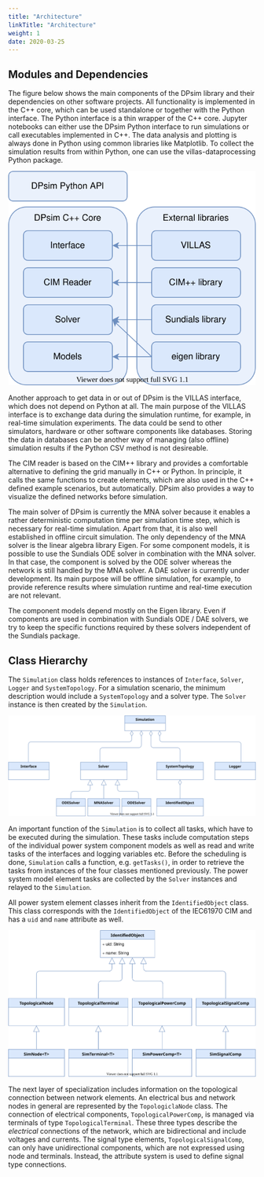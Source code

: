 ```yaml
---
title: "Architecture"
linkTitle: "Architecture"
weight: 1
date: 2020-03-25
---
```


## Modules and Dependencies

The figure below shows the main components of the DPsim library and their dependencies on other software projects.
All functionality is implemented in the C++ core, which can be used standalone or together with the Python interface.
The Python interface is a thin wrapper of the C++ core.
Jupyter notebooks can either use the DPsim Python interface to run simulations or call executables implemented in C++.
The data analysis and plotting is always done in Python using common libraries like Matplotlib.
To collect the simulation results from within Python, one can use the villas-dataprocessing Python package.

![image](dpsim_modules.svg)

Another approach to get data in or out of DPsim is the VILLAS interface, which does not depend on Python at all.
The main purpose of the VILLAS interface is to exchange data during the simulation runtime, for example, in real-time simulation experiments.
The data could be send to other simulators, hardware or other software components like databases.
Storing the data in databases can be another way of managing (also offline) simulation results if the Python CSV method is not desireable.

The CIM reader is based on the CIM++ library and provides a comfortable alternative to defining the grid manually in C++ or Python.
In principle, it calls the same functions to create elements, which are also used in the C++ defined example scenarios, but automatically.
DPsim also provides a way to visualize the defined networks before simulation.

The main solver of DPsim is currently the MNA solver because it enables a rather deterministic computation time per simulation time step, which is necessary for real-time simulation.
Apart from that, it is also well established in offline circuit simulation.
The only dependency of the MNA solver is the linear algebra library Eigen.
For some component models, it is possible to use the Sundials ODE solver in combination with the MNA solver. In that case, the component is solved by the ODE solver whereas the network is still handled by the MNA solver.
A DAE solver is currently under development.
Its main purpose will be offline simulation, for example, to provide reference results where simulation runtime and real-time execution are not relevant.

The component models depend mostly on the Eigen library.
Even if components are used in combination with Sundials ODE / DAE solvers, we try to keep the specific functions required by these solvers independent of the Sundials package.

## Class Hierarchy

The `Simulation` class holds references to instances of `Interface`, `Solver`, `Logger` and `SystemTopology`.
For a simulation scenario, the minimum description would include a `SystemTopology` and a solver type.
The `Solver` instance is then created by the `Simulation`.

![image](dpsim_classes_simulation.svg)

An important function of the `Simulation` is to collect all tasks, which have to be executed during the simulation.
These tasks include computation steps of the individual power system component models as well as read and write tasks of the interfaces and logging variables etc.
Before the scheduling is done, `Simulation` calls a function, e.g. `getTasks()`, in order to retrieve the tasks from instances of the four classes mentioned previously.
The power system model element tasks are collected by the `Solver` instances and relayed to the `Simulation`.

All power system element classes inherit from the `IdentifiedObject` class.
This class corresponds with the `IdentifiedObject` of the IEC61970 CIM and has a `uid` and `name` attribute as well.

![image](dpsim_classes_identifiedobject.svg)

The next layer of specialization includes information on the topological connection between network elements.
An electrical bus and network nodes in general are represented by the `TopologiclaNode` class.
The connection of electrical components, `TopologicalPowerComp`, is managed via terminals of type `TopologicalTerminal`.
These three types describe the _electrical_ connections of the network, which are bidirectional and include voltages and currents.
The signal type elements, `TopologicalSignalComp`, can only have unidirectional components, which are not expressed using node and terminals.
Instead, the attribute system is used to define signal type connections.